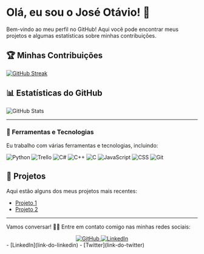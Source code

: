# Olá, eu sou o José Otávio! 👋

Bem-vindo ao meu perfil no GitHub! Aqui você pode encontrar meus projetos e algumas estatísticas sobre minhas contribuições.

## 🏆 Minhas Contribuições
[![GitHub Streak](https://streak-stats.demolab.com/?user=JoseOtavio-Miguel&theme=transparent&background=f4f4f4&border=3A6D8E&dates=8A8A8A&ring=FF8C00&fire=FF6347&sideNums=696969&sideLabels=808080)](https://git.io/streak-stats)

## 📊 Estatísticas do GitHub
![GitHub Stats](https://github-readme-stats.vercel.app/api?username=JoseOtavio-Miguel&theme=transparent&bg_color=f4f4f4&border_color=3A6D8E&show_icons=true&icon_color=FF8C00&title_color=FF8C00&text_color=333333)

---

### 🔧 Ferramentas e Tecnologias
Eu trabalho com várias ferramentas e tecnologias, incluindo:


![Python](https://img.shields.io/badge/python-0A9EDC?style=for-the-badge&logo=python&logoColor=white)
![Trello](https://img.shields.io/badge/trello-0052CC?style=for-the-badge&logo=trello&logoColor=succes)
![C#](https://img.shields.io/badge/csharp-239DFF?style=for-the-badge&logo=c&logoColor=white)
![C++](https://img.shields.io/badge/c++-00599C?style=for-the-badge&logo=cplusplus&logoColor=succes)
![C](https://img.shields.io/badge/c-%2300599C.svg?style=for-the-badge&logo=c&logoColor=white)
![JavaScript](https://img.shields.io/badge/javascript-%23323330.svg?style=for-the-badge&logo=javascript&logoColor=%23F7DF1E)
![CSS](https://img.shields.io/badge/CSS-1572B6?style=for-the-badge&logo=css3&logoColor=white)
![Git](https://img.shields.io/badge/Git-F05032?style=for-the-badge&logo=git&logoColor=white)


## 🚀 Projetos
Aqui estão alguns dos meus projetos mais recentes:

- [Projeto 1]([link-do-projeto-1](https://github.com/JoseOtavio-Miguel/Desafio_DIO_Python_Otimizado))
- [Projeto 2]([link-do-projeto-2](https://github.com/JoseOtavio-Miguel/Sistema-Bancario))

---

Vamos conversar! 👨‍💻 Entre em contato comigo nas minhas redes sociais:

<div align="center">
  <a href="https://github.com/JoseOtavio-Miguel" target="_blank">
    <img src="https://img.shields.io/badge/github-F05032?style=for-the-badge&logo=github&logoColor=white" alt="GitHub">
  </a>
  <a href="https://www.linkedin.com/in/jos%C3%A9-ot%C3%A1vio-ot%C3%A1vio-31a952322 " target="_blank">
    <img src="https://img.shields.io/badge/LinkedIn-0077B5?style=for-the-badge&logo=linkedin&logoColor=white" alt="LinkedIn">
  </a>
</div>
- [LinkedIn](link-do-linkedin)
- [Twitter](link-do-twitter)
